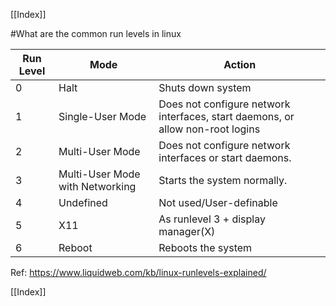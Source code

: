 [[Index]] 


#What are the common run levels in linux

|Run Level |	Mode	| Action |
| -------- | ------ | ------ |
| 0	| Halt |	Shuts down system |
| 1	| Single-User Mode	| Does not configure network interfaces, start daemons, or allow non-root logins |
| 2	| Multi-User Mode |	Does not configure network interfaces or start daemons. |
| 3	| Multi-User Mode with Networking	| Starts the system normally. |
| 4	| Undefined	| Not used/User-definable |
| 5	| X11	| As runlevel 3 + display manager(X) |
| 6	| Reboot	| Reboots the system |

Ref: https://www.liquidweb.com/kb/linux-runlevels-explained/ 

[[Index]] 

